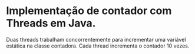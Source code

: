 # Implementação de contador com Threads em Java.

Duas threads trabalham concorrentemente para incrementar uma variável estática na classe contadora.
Cada thread incrementa o contador 10 vezes.
